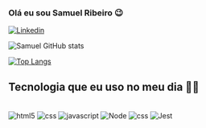 ### Olá eu sou Samuel Ribeiro 😉

[![Linkedin](https://img.shields.io/badge/LinkedIn-0077B5?style=for-the-badge&logo=linkedin&logoColor=white)](https://www.linkedin.com/in/samuel-ribeiro2/)

![Samuel GitHub stats](https://github-readme-stats.vercel.app/api?username=SamuelR499&show_icons=true&theme=tokyonight)

[![Top Langs](https://github-readme-stats.vercel.app/api/top-langs/?username=SamuelR499&layout=compact)](https://github.com/anuraghazra/github-readme-stats)

## Tecnologia que eu uso no meu dia 👨‍💻

<div style="display: inline_block"><br/>
<img align="center" src="https://img.shields.io/badge/HTML5-E34F26?style=for-the-badge&logo=html5&logoColor=white" alt="html5"/>
<img align="center" src="https://img.shields.io/badge/CSS3-1572B6?style=for-the-badge&logo=css3&logoColor=white" alt="css"/>
<img align="center" src="https://img.shields.io/badge/JavaScript-F7DF1E?style=for-the-badge&logo=javascript&logoColor=black" alt="javascript"/>
<img align="center" src="https://img.shields.io/badge/Node.js-43853D?style=for-the-badge&logo=node.js&logoColor=white" alt="Node"/>
<img align="center" src="https://img.shields.io/badge/React-20232A?style=for-the-badge&logo=react&logoColor=61DAFB" alt="css"/>
<img align="center" src="https://img.shields.io/badge/Jest-323330?style=for-the-badge&logo=Jest&logoColor=white" alt="Jest"/>
</div><br/>



